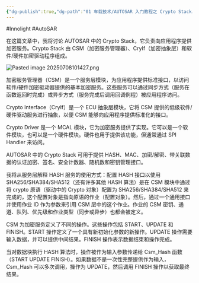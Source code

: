 ```yaml
---
{"dg-publish":true,"dg-path":"01 车载技术/AUTOSAR 入门教程之 Crypto Stack.md","permalink":"/01 车载技术/AUTOSAR 入门教程之 Crypto Stack/","created":"2025-07-08T10:13:43.000+08:00","updated":"2025-07-08T10:19:23.000+08:00"}
---
```


#Innolight #AutoSAR 

在这篇文章中，我将讨论 AUTOSAR 中的 Crypto Stack，它负责向应用程序提供加密服务。Crypto Stack 由 CSM（加密服务管理器）、CryIf（加密抽象层）和软件/硬件加密驱动程序组成。

![Pasted image 20250708101427.png](/img/user/0.Asset/resource/Pasted%20image%2020250708101427.png)

加密服务管理器（CSM）是一个服务层模块，为应用程序提供标准接口，以访问软件/硬件加密驱动器提供的基本加密服务。这些服务可以通过同步方式（服务在函数返回时完成）或异步方式（服务完成后调用回调例程）被应用程序访问。

Crypto Interface（CryIf）是一个 ECU 抽象层模块，它将 CSM 提供的低级软件/硬件驱动服务进行抽象，以便 CSM 能够向应用程序提供标准化的接口。

Crypto Driver 是一个 MCAL 模块，它为加密服务提供了实现。它可以是一个软件模块，也可以是一个硬件模块。硬件也用于提供该功能，但通常通过 SPI Handler 来访问。

AUTOSAR 中的 Crypto Stack 可用于提供 HASH、MAC、加密/解密、带关联数据的认证加密、签名、安全计数器、随机数和密钥管理接口。

我将从服务层解释 HASH 服务的使用方式：配置 HASH 接口以使用 SHA256/SHA384/SHA512（还有许多其他 HASH 算法）是在 CSM 模块中通过将 crypto 原语（驱动中的 Crypto 对象）配置为 SHA256/SHA384/SHA512 来完成的，这个配置对象是指向原语的作业（配置对象）。然后，通过一个通用接口并使用作业 ID 作为参数来引用 CSM 层中的这个作业。作业的 CSM 密钥、通道、队列、优先级和作业类型（同步或异步）也都会被定义。

CSM 为加密服务定义了不同的操作。这些操作包括 START、UPDATE 和 FINISH。START 操作定义了一个具有新初始化参数的新操作。UPDATE 操作需要输入数据，并可以提供中间结果。FINISH 操作表示数据结束和操作完成。

当对数据块执行 HASH 算法时，操作被作为输入参数传递给 Csm_Hash 函数（START UPDATE FINISH）。如果数据不是一次性完整提供作为输入，Csm_Hash 可以多次调用，操作为 UPDATE，然后调用 FINISH 操作以获取最终结果。
